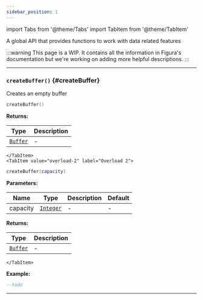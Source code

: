 ```yaml
---
sidebar_position: 1
---
```


import Tabs from '@theme/Tabs'
import TabItem from '@theme/TabItem'

A global API that provides functions to work with data related features

:::warning
This page is a WIP. It contains all the information in Figura's documentation but we're working on adding more helpful descriptions.
:::

---

### <code>createBuffer()</code> \{#createBuffer}

Creates an empty buffer

<Tabs>
    <TabItem value="overload-1" label="Overload 1">

```lua
createBuffer()
```

**Returns:**

| Type                                        | Description |
| ------------------------------------------- | ----------- |
| <code>[Buffer](/globals/Data/Buffer)</code> | -           |

    </TabItem>
    <TabItem value="overload-2" label="Overload 2">

```lua
createBuffer(capacity)
```

**Parameters:**

| Name     | Type                                             | Description | Default |
| -------- | ------------------------------------------------ | ----------- | ------- |
| capacity | <code>[Integer](/tutorials/types/Numbers)</code> | -           | -       |

**Returns:**

| Type                                        | Description |
| ------------------------------------------- | ----------- |
| <code>[Buffer](/globals/Data/Buffer)</code> | -           |

    </TabItem>

</Tabs>

**Example:**

```lua
--todo
```

---
